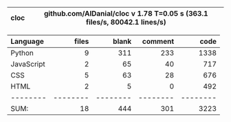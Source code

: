 cloc|github.com/AlDanial/cloc v 1.78  T=0.05 s (363.1 files/s, 80042.1 lines/s)
--- | ---

Language|files|blank|comment|code
:-------|-------:|-------:|-------:|-------:
Python|9|311|233|1338
JavaScript|2|65|40|717
CSS|5|63|28|676
HTML|2|5|0|492
--------|--------|--------|--------|--------
SUM:|18|444|301|3223
